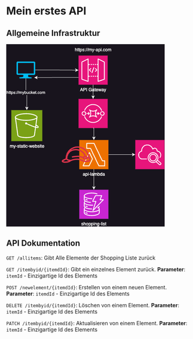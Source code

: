 # Mein erstes API

## Allgemeine Infrastruktur
![](./images/Infrastructure.png)

## API Dokumentation
`GET /allitems`: Gibt Alle Elemente der Shopping Liste zurück

`GET /itembyid/{itemdId}`: Gibt ein einzelnes Element zurück.
**Parameter**: `itemId` - Einzigartige Id des Elements

`POST /newelement/{itemdId}`: Erstellen von einem neuen Element.
**Parameter**: `itemdId` - Einzigartige Id des Elements

`DELETE /itembyid/{itemdId}`: Löschen von einem Element.
**Parameter**: `itemId` - Einzigartige Id des Elements

`PATCH /itembyid/{itemdId}`: Aktualisieren von einem Element.
**Parameter**: `itemId` - Einzigartige Id des Elements

 
